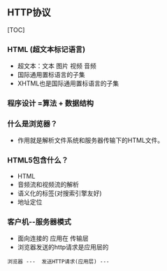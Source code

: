## HTTP协议

[TOC]

### HTML (超文本标记语言)

-    超文本：文本 图片 视频 音频
-    国际通用置标语言的子集 
-    XHTML也是国际通用置标语言的子集 

### 程序设计 =算法 + 数据结构

### 什么是浏览器？

-    作用就是解析文件系统和服务器传输下的HTML文件。

### HTML5包含什么？

-    HTML
-    音频流和视频流的解析
-    语义化的标签(对搜索引擎友好)
-    地址定位

### 客户机--服务器模式

-    面向连接的 应用在 传输层
-    浏览器发送的http请求是应用层的

```
浏览器 ---  发送HTTP请求(应用层) ---
```



































